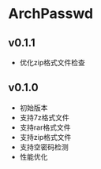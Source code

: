 # ArchPasswd

## v0.1.1
- 优化zip格式文件检查

## v0.1.0
- 初始版本
- 支持7z格式文件
- 支持rar格式文件
- 支持zip格式文件
- 支持空密码检测
- 性能优化

